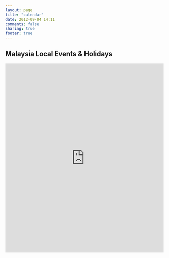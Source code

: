 ```yaml
---
layout: page
title: "calendar"
date: 2012-09-04 14:11
comments: false 
sharing: true
footer: true
---
```


Malaysia Local Events & Holidays
----
<iframe
src="https://www.google.com/calendar/embed?title=&amp;showTitle=0&amp;height=600&amp;wkst=1&amp;bgcolor=%23FFFFFF&amp;src=688b0btssuf14jgg7gdmmv3sqk%40group.calendar.google.com&amp;color=%23AB8B00&amp;src=m91qdq1ssjadun7fepabv686rs%40group.calendar.google.com&amp;color=%23875509&amp;src=en.malaysia%23holiday%40group.v.calendar.google.com&amp;color=%23B1440E&amp;src=en.singapore%23holiday%40group.v.calendar.google.com&amp;color=%23B1365F&amp;ctz=Asia%2FKuala_Lumpur"
style=" border-width:0 " width="100%" height="600" frameborder="0" scrolling="no"></iframe>
